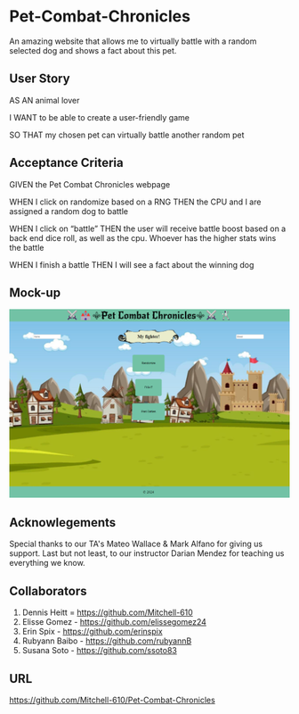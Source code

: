 # Pet-Combat-Chronicles
An amazing website that allows me to virtually battle with a random selected dog and shows a fact about this pet.

## User Story
AS AN animal lover

I WANT to be able to create a user-friendly game

SO THAT my chosen pet can virtually battle another random pet


## Acceptance Criteria
GIVEN the Pet Combat Chronicles webpage

WHEN I click on randomize based on a RNG THEN the CPU and I are assigned a random dog to battle 

WHEN I click on “battle” THEN the user will receive battle boost based on a back end dice roll, as well as the cpu. Whoever has the higher stats wins the battle

WHEN I finish a battle THEN I will see a fact about the winning dog

## Mock-up
![Alt Text](assets/mock-up.png)

## Acknowlegements
Special thanks to our TA's Mateo Wallace & Mark Alfano for giving us support. Last but not least, to our instructor Darian Mendez for teaching us everything we know.

## Collaborators
1. Dennis Heitt = https://github.com/Mitchell-610
2. Elisse Gomez - https://github.com/elissegomez24
3. Erin Spix - https://github.com/erinspix
4. Rubyann Baibo - https://github.com/rubyannB
5. Susana Soto - https://github.com/ssoto83

## URL
https://github.com/Mitchell-610/Pet-Combat-Chronicles


